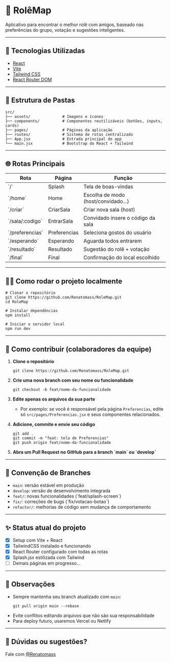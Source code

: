 # 🎉 RolêMap

Aplicativo para encontrar o melhor rolê com amigos, baseado nas preferências do grupo, votação e sugestões inteligentes.

---

## 🚀 Tecnologias Utilizadas

- [React](https://reactjs.org/)
- [Vite](https://vitejs.dev/)
- [Tailwind CSS](https://tailwindcss.com/)
- [React Router DOM](https://reactrouter.com/)

---

## 📁 Estrutura de Pastas

```
src/
├── assets/              # Imagens e ícones
├── components/          # Componentes reutilizáveis (botões, inputs, cards)
├── pages/               # Páginas da aplicação
├── routes/              # Sistema de rotas centralizado
├── App.jsx              # Entrada principal do app
└── main.jsx             # Bootstrap do React + Tailwind
```

---

## 🌐 Rotas Principais

| Rota              | Página                       | Função                                 |
|-------------------|------------------------------|----------------------------------------|
| \`/\`             | Splash                       | Tela de boas-vindas                    |
| \`/home\`         | Home                         | Escolha de modo (host/convidado...)   |
| \`/criar\`        | CriarSala                    | Criar nova sala (host)                 |
| \`/sala/:codigo\` | EntrarSala                   | Convidado insere o código da sala      |
| \`/preferencias\` | Preferencias                 | Seleciona gostos do usuário            |
| \`/esperando\`    | Esperando                    | Aguarda todos entrarem                 |
| \`/resultado\`    | Resultado                    | Sugestão do rolê + votação             |
| \`/final\`        | Final                        | Confirmação do local escolhido         |

---

## 🧑‍💻 Como rodar o projeto localmente

```
# Clonar o repositório
git clone https://github.com/Renatomass/RoleMap.git
cd RoleMap

# Instalar dependências
npm install

# Iniciar o servidor local
npm run dev
```
---

## 🧠 Como contribuir (colaboradores da equipe)

1. **Clone o repositório**
    ```
   git clone https://github.com/Renatomass/RoleMap.git
   ```

2. **Crie uma nova branch com seu nome ou funcionalidade**
   ```
   git checkout -b feat/nome-da-funcionalidade
   ```

3. **Edite apenas os arquivos da sua parte**
   - Por exemplo: se você é responsável pela página `Preferencias`, edite só `src/pages/Preferencias.jsx` e seus componentes relacionados.

4. **Adicione, commite e envie seu código**
   ```
   git add .
   git commit -m "feat: tela de Preferencias"
   git push origin feat/nome-da-funcionalidade
   ```

5. **Abra um Pull Request no GitHub para a branch \`main\` ou \`develop\`**

---

## 🧾 Convenção de Branches

- `main`: versão estável em produção
- `develop`: versão de desenvolvimento integrada
- `feat/`: novas funcionalidades (\`feat/splash-screen\`)
- `fix/`: correções de bugs (\`fix/votacao-botao\`)
- `refactor/`: melhorias de código sem mudança de comportamento

---

## ✨ Status atual do projeto

- [x] Setup com Vite + React
- [x] TailwindCSS instalado e funcionando
- [x] React Router configurado com todas as rotas
- [x] Splash.jsx estilizada com Tailwind
- [ ] Demais páginas em progresso...

---

## 📌 Observações

- Sempre mantenha seu branch atualizado com `main`:
  ```
  git pull origin main --rebase
  ```
- Evite conflitos editando arquivos que não são sua responsabilidade
- Para deploy futuro, usaremos Vercel ou Netlify

---

## 💬 Dúvidas ou sugestões?

Fale com [@Renatomass](https://github.com/Renatomass)
